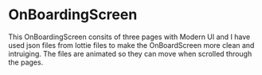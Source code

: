 # OnBoardingScreen
This OnBoardingScreen consits of three pages with Modern UI and I have used json files from lottie files to make the OnBoardScreen more clean and intruiging. The files are animated so they can move when scrolled through the pages.
